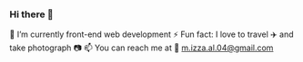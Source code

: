### Hi there 👋
🌱 I’m currently front-end web development
⚡ Fun fact: I love to travel ✈️ and take photograph 📷
📫 You can reach me at 📧 m.izza.al.04@gmail.com

<!--
**moizac/moizac** is a ✨ _special_ ✨ repository because its `README.md` (this file) appears on your GitHub profile.

Here are some ideas to get you started:

- 🔭 I’m currently working on ...
- 🌱 I’m currently learning ...
- 👯 I’m looking to collaborate on ...
- 🤔 I’m looking for help with ...
- 💬 Ask me about ...
- 📫 How to reach me: ...
- 😄 Pronouns: ...
- ⚡ Fun fact: ...
-->
